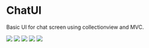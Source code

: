 # ChatUI
Basic UI for chat screen using collectionview and MVC.

![](ScreenShots/Screenshot%202021-01-16%20at%2010.09.01%20PM.png)
![](ScreenShots/Screenshot%202021-01-16%20at%2010.14.59%20PM.png)
![](ScreenShots/Screenshot%202021-01-16%20at%2010.16.01%20PM.png)
![](ScreenShots/Screenshot%202021-01-16%20at%2010.17.28%20PM.png)
![](ScreenShots/Screenshot%202021-01-16%20at%2010.17.43%20PM.png)



